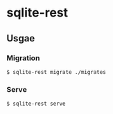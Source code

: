# sqlite-rest

## Usgae

### Migration

```
$ sqlite-rest migrate ./migrates
```

### Serve

```
$ sqlite-rest serve
```